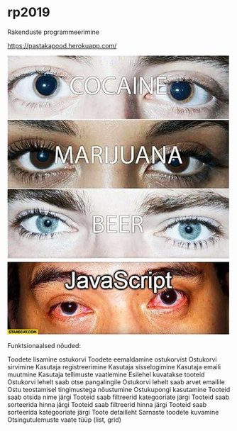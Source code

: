 # rp2019
Rakenduste programmeerimine

https://pastakapood.herokuapp.com/

![](https://raw.githubusercontent.com/Krispol/rp2019/master/public/img/meem.jpg)

Funktsionaalsed nõuded:

Toodete lisamine ostukorvi
Toodete eemaldamine ostukorvist
Ostukorvi sirvimine
Kasutaja registreerimine
Kasutaja sisselogimine
Kasutaja emaili muutmine
Kasutaja tellimuste vaatlemine
Esilehel kuvatakse tooteid
Ostukorvi lehelt saab otse pangalingile
Ostukorvi lehelt saab arvet emailile
Ostu teostamisel tingimustega nõustumine
Ostukupongi kasutamine
Tooteid saab otsida nime järgi
Tooteid saab filtreerid kategooriate järgi
Tooteid saab sorteerida hinna järgi
Tooteid saab filtreerid hinna järgi
Tooteid saab sorteerida kategooriate järgi
Toote detailleht
Sarnaste toodete kuvamine
Otsingutulemuste vaate tüüp (list, grid)